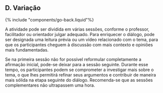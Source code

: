 ## D. Variação
{% include "components/go-back.liquid"%}

A atividade pode ser dividida em várias sessões, conforme o professor, facilitador ou orientador julgar adequado. Para enriquecer o diálogo, pode ser designada uma leitura prévia ou um vídeo relacionado com o tema, para que os participantes cheguem à discussão com mais contexto e opiniões mais fundamentadas.

Se na primeira sessão não for possível reformular completamente a afirmação inicial, pode-se deixar para a sessão seguinte. Durante esse tempo, os participantes podem se comprometer a investigar mais sobre o tema, o que lhes permitirá refinar seus argumentos e contribuir de maneira mais sólida na etapa seguinte do diálogo. Recomenda-se que as sessões complementares não ultrapassem uma hora.
